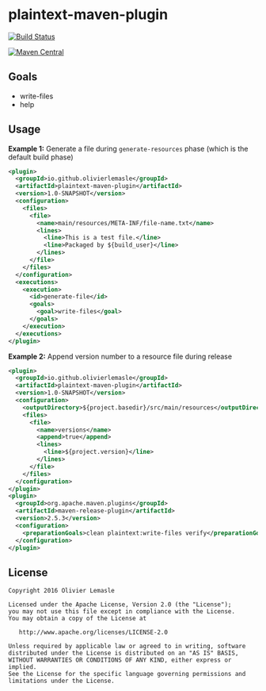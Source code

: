 plaintext-maven-plugin
======================

[![Build Status](https://travis-ci.org/olivierlemasle/plaintext-maven-plugin.svg?branch=master)](https://travis-ci.org/olivierlemasle/plaintext-maven-plugin)

[![Maven Central](https://maven-badges.herokuapp.com/maven-central/io.github.olivierlemasle.maven/plaintext-maven-plugin/badge.svg)](https://maven-badges.herokuapp.com/maven-central/io.github.olivierlemasle.maven/plaintext-maven-plugin)

Goals
-----

- write-files
- help

Usage
-----

__Example 1:__ Generate a file during `generate-resources` phase (which is the default build phase)

```xml
<plugin>
  <groupId>io.github.olivierlemasle</groupId>
  <artifactId>plaintext-maven-plugin</artifactId>
  <version>1.0-SNAPSHOT</version>
  <configuration>
    <files>
      <file>
        <name>main/resources/META-INF/file-name.txt</name>
        <lines>
          <line>This is a test file.</line>
          <line>Packaged by ${build_user}</line>
        </lines>
      </file>
    </files>
  </configuration>
  <executions>
    <execution>
      <id>generate-file</id>
      <goals>
        <goal>write-files</goal>
      </goals>
    </execution>
  </executions>
</plugin>
```

__Example 2:__ Append version number to a resource file during release

```xml
<plugin>
  <groupId>io.github.olivierlemasle</groupId>
  <artifactId>plaintext-maven-plugin</artifactId>
  <version>1.0-SNAPSHOT</version>
  <configuration>
    <outputDirectory>${project.basedir}/src/main/resources</outputDirectory>
    <files>
      <file>
        <name>versions</name>
        <append>true</append>
        <lines>
          <line>${project.version}</line>
        </lines>
      </file>
    </files>
  </configuration>
</plugin>
<plugin>
  <groupId>org.apache.maven.plugins</groupId>
  <artifactId>maven-release-plugin</artifactId>
  <version>2.5.3</version>
  <configuration>
    <preparationGoals>clean plaintext:write-files verify</preparationGoals>
  </configuration>
</plugin>
```

License
-------

```
Copyright 2016 Olivier Lemasle

Licensed under the Apache License, Version 2.0 (the "License");
you may not use this file except in compliance with the License.
You may obtain a copy of the License at

   http://www.apache.org/licenses/LICENSE-2.0

Unless required by applicable law or agreed to in writing, software
distributed under the License is distributed on an "AS IS" BASIS,
WITHOUT WARRANTIES OR CONDITIONS OF ANY KIND, either express or implied.
See the License for the specific language governing permissions and
limitations under the License.
```
